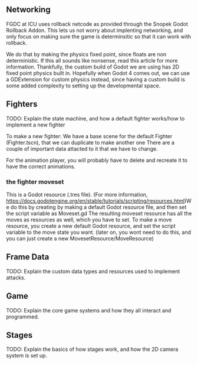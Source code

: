 ## Networking

FGDC at ICU uses rollback netcode as provided through the Snopek Godot Rollback Addon. This lets us not worry about implenting networking, and only focus on making sure the game is determinsitic so that it can work with rollback.

We do that by making the physics fixed point, since floats are non deterministic. If this all sounds like nonsense, read this article for more information. Thankfully, the custom build of Godot we are using has 2D fixed point physics built in. Hopefully when Godot 4 comes out, we can use a GDExtension for custom physics instead, since having a custom build is some added complexity to setting up the developmental space.

## Fighters

TODO: Explain the state machine, and how a default fighter works/how to implement a new fighter

To make a new fighter:
We have a base scene for the default Fighter (Fighter.tscn), that we can duplicate to make another one
There are a couple of important data attacted to it that we have to change.

For the animation player, you will probably have to delete and recreate it to have the correct animations.

### the fighter moveset
This is a Godot resource (.tres file). (For more information, https://docs.godotengine.org/en/stable/tutorials/scripting/resources.html)We do this by creating by making a default Godot resource file, and then set the script variable as Moveset.gd
The resulting moveset resource has all the moves as resources as well, which you have to set.
To make a move resource, you create a new default Godot resource, and set the script variable to the move state you want.
(later on, you wont need to do this, and you can just create a new MovesetResource/MoveResource)

## Frame Data

TODO: Explain the custom data types and resources used to implement attacks.

## Game

TODO: Explain the core game systems and how they all interact and programmed.

## Stages

TODO: Explain the basics of how stages work, and how the 2D camera system is set up.